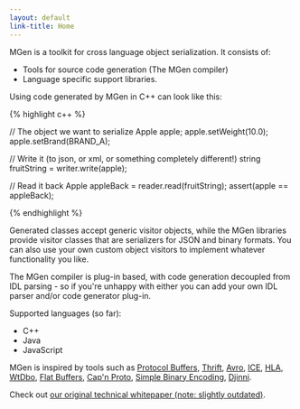 ```yaml
---
layout: default
link-title: Home
---
```


MGen is a toolkit for cross language object serialization. It consists of:

 * Tools for source code generation (The MGen compiler)
 * Language specific support libraries.

Using code generated by MGen in C++ can look like this:

{% highlight c++ %}

// The object we want to serialize
Apple apple;
apple.setWeight(10.0);
apple.setBrand(BRAND_A);
  
// Write it (to json, or xml, or something completely different!)
string fruitString = writer.write(apple);
  
// Read it back
Apple appleBack = reader.read<Apple>(fruitString);
assert(apple == appleBack);

{% endhighlight %}

Generated classes accept generic visitor objects, while the MGen libraries provide visitor classes that are serializers for JSON and binary formats. You can also use your own custom object visitors to implement whatever functionality you like.

The MGen compiler is plug-in based, with code generation decoupled from IDL parsing - so if you're unhappy with either you can add your own IDL parser and/or code generator plug-in.


Supported languages (so far):

 * C++
 * Java
 * JavaScript
 

MGen is inspired by tools such as [Protocol Buffers](https://code.google.com/p/protobuf/), [Thrift](http://thrift.apache.org/), [Avro](http://avro.apache.org/), [ICE](http://www.zeroc.com/ice.html "Internet Communications Engine"), [HLA](http://en.wikipedia.org/wiki/High-level_architecture_(simulation) "High level architecture"), [WtDbo](http://www.webtoolkit.eu/wt/), [Flat Buffers](http://google.github.io/flatbuffers/), [Cap'n Proto](http://kentonv.github.io/capnproto/), [Simple Binary Encoding](https://github.com/real-logic/simple-binary-encoding),
[Djinni](https://github.com/dropbox/djinni).

Check out [our original technical whitepaper (note: slightly outdated)](http://culvertsoft.se/docs/WhitePaper.pdf).
